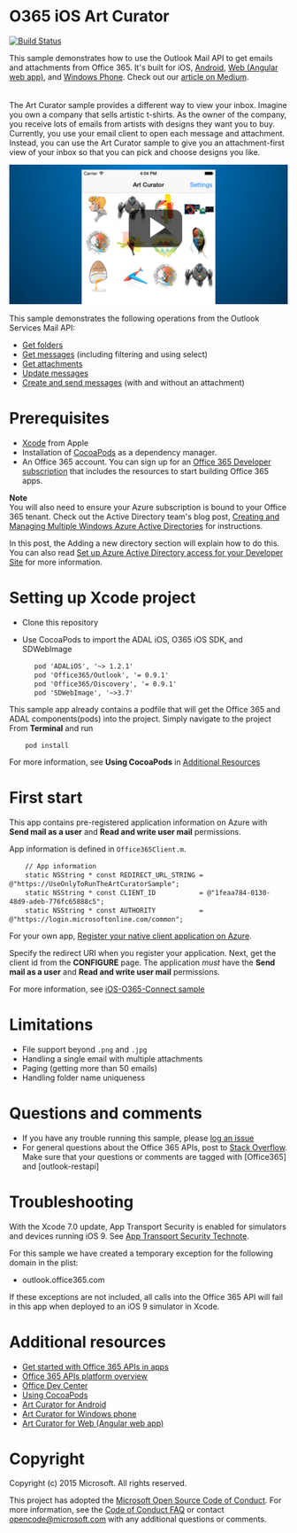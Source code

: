# O365 iOS Art Curator
[![Build Status](https://travis-ci.org/OfficeDev/O365-iOS-ArtCurator.svg?branch=master)](https://travis-ci.org/OfficeDev/O365-iOS-ArtCurator)

This sample demonstrates how to use the Outlook Mail API to get emails and attachments from Office 365. It's built for iOS, [Android](https://github.com/OfficeDev/O365-Android-ArtCurator), [Web (Angular web app)](https://github.com/OfficeDev/O365-Angular-ArtCurator), and [Windows Phone](https://github.com/OfficeDev/O365-WinPhone-ArtCurator). Check out our [article on Medium](https://medium.com/@iambmelt/14296d0a25be).
<br />
<br />
<br />
The Art Curator sample provides a different way to view your inbox. Imagine you own a company that sells artistic t-shirts. As the owner of the company, you receive lots of emails from artists with designs they want you to buy. Currently, you use your email client to open each message and attachment. Instead, you can use the Art Curator sample to give you an attachment-first view of your inbox so that you can pick and choose designs you like. 

[![Office 365 iOS Art Curator](/readme-images/artcurator_ios.png)](https://youtu.be/4LOvkweDfhY "Click to see the sample in action")

This sample demonstrates the following operations from the Outlook Services Mail API: 

* [Get folders](https://msdn.microsoft.com/office/office365/APi/mail-rest-operations#GetFolders)
* [Get messages](https://msdn.microsoft.com/office/office365/APi/mail-rest-operations#Getmessages) (including filtering and using select) 
* [Get attachments](https://msdn.microsoft.com/office/office365/APi/mail-rest-operations#GetAttachments)
* [Update messages](https://msdn.microsoft.com/office/office365/APi/mail-rest-operations#Updatemessages)
* [Create and send messages](https://msdn.microsoft.com/office/office365/APi/mail-rest-operations#Sendmessages) (with and without an attachment) 


Prerequisites
==
* [Xcode](https://developer.apple.com/xcode/downloads/) from Apple
* Installation of [CocoaPods](https://guides.cocoapods.org/using/using-cocoapods.html)  as a dependency manager.
* An Office 365 account. You can sign up for an [Office 365 Developer subscription](https://msdn.microsoft.com/en-us/library/office/fp179924.aspx) that includes the resources to start building Office 365 apps.


**Note**<br/>
You will also need to ensure your Azure subscription is bound to your Office 365 tenant. Check out the Active Directory team's blog post, [Creating and Managing Multiple Windows Azure Active Directories](http://blogs.technet.com/b/ad/archive/2013/11/08/creating-and-managing-multiple-windows-azure-active-directories.aspx) for instructions. 

In this post, the Adding a new directory section will explain how to do this. You can also read [Set up Azure Active Directory access for your Developer Site](https://msdn.microsoft.com/office/office365/howto/setup-development-environment#bk_CreateAzureSubscription) for more information.

Setting up Xcode project
==
* Clone this repository
* Use CocoaPods to import the ADAL iOS, O365 iOS SDK, and SDWebImage
        
	     pod 'ADALiOS', '~> 1.2.1'
	     pod 'Office365/Outlook', '= 0.9.1'
	     pod 'Office365/Discovery', '= 0.9.1'
	     pod 'SDWebImage', '~>3.7'

 This sample app already contains a podfile that will get the Office 365 and ADAL components(pods) into  the project. Simply navigate to the project From **Terminal** and run 
        
        pod install
        
   For more information, see **Using CocoaPods** in [Additional Resources](#AdditionalResources)
    
First start
==

This app contains pre-registered application information on Azure with **Send mail as a user** and **Read and write user mail** permissions.

App information is defined in ```Office365Client.m```.

    
        // App information
        static NSString * const REDIRECT_URL_STRING = @"https://UseOnlyToRunTheArtCuratorSample";
        static NSString * const CLIENT_ID           = @"1feaa784-0130-48d9-adeb-776fc65888c5";
        static NSString * const AUTHORITY           = @"https://login.microsoftonline.com/common";
        
For your own app,  [Register your native client application on Azure](https://msdn.microsoft.com/library/azure/dn132599.aspx#BKMK_Adding). 

Specify the redirect URI when you register your application. Next, get the client id from the **CONFIGURE** page. 
The application *must* have the **Send mail as a user** and **Read and write user mail** permissions.

For more information, see [iOS-O365-Connect sample]()

Limitations
==
* File support beyond ```.png``` and ```.jpg```
* Handling a single email with multiple attachments
* Paging (getting more than 50 emails)
* Handling folder name uniqueness

Questions and comments
==
* If you have any trouble running this sample, please [log an issue](https://github.com/OfficeDev/O365-iOS-ArtCurator/issues)
* For general questions about the Office 365 APIs, post to [Stack Overflow](http://stackoverflow.com/). Make sure that your questions or comments are tagged with [Office365] and [outlook-restapi]

Troubleshooting
==
With the Xcode 7.0 update, App Transport Security is enabled for simulators and devices running iOS 9. See [App Transport Security Technote](https://developer.apple.com/library/prerelease/ios/technotes/App-Transport-Security-Technote/).

For this sample we have created a temporary exception for the following domain in the plist:

- outlook.office365.com

If these exceptions are not included, all calls into the Office 365 API will fail in this app when deployed to an iOS 9 simulator in Xcode.

Additional resources
==
* [Get started with Office 365 APIs in apps](http://aka.ms/get-started-with-js)
* [Office 365 APIs platform overview](http://msdn.microsoft.com/office/office365/howto/platform-development-overview)
* [Office Dev Center](http://dev.office.com/)
* [Using CocoaPods](https://guides.cocoapods.org/using/using-cocoapods.html)
* [Art Curator for Android](https://github.com/OfficeDev/O365-Android-ArtCurator)
* [Art Curator for Windows phone](https://github.com/OfficeDev/O365-WinPhone-ArtCurator)
* [Art Curator for Web (Angular web app)](https://github.com/OfficeDev/O365-Angular-ArtCurator)

Copyright
==
Copyright (c) 2015 Microsoft. All rights reserved.


This project has adopted the [Microsoft Open Source Code of Conduct](https://opensource.microsoft.com/codeofconduct/). For more information, see the [Code of Conduct FAQ](https://opensource.microsoft.com/codeofconduct/faq/) or contact [opencode@microsoft.com](mailto:opencode@microsoft.com) with any additional questions or comments.

